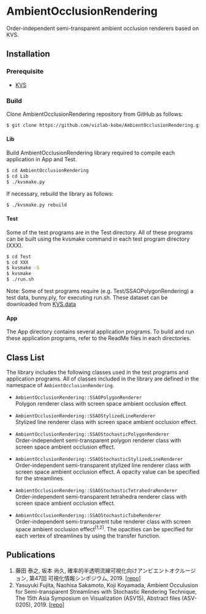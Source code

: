 # AmbientOcclusionRendering
Order-independent semi-transparent ambient occlusion renderers based on KVS.

## Installation

### Prerequisite
* [KVS](https://github.com/naohisas/KVS)

### Build
Clone AmbientOcclusionRendering repository from GitHub as follows:
```bash
$ git clone https://github.com/vizlab-kobe/AmbientOcclusionRendering.git
```

#### Lib
Build AmbientOcclusionRendering library required to compile each application in App and Test.
```bash
$ cd AmbientOcclusionRendering
$ cd Lib
$ ./kvsmake.py
```

If necessary, rebuild the library as follows:
```bash
$ ./kvsmake.py rebuild
```

#### Test
Some of the test programs are in the Test directory. All of these programs can be built using the kvsmake command in each test program directory (XXX).
```bash
$ cd Test
$ cd XXX
$ kvsmake -G
$ kvsmake
$ ./run.sh
```

Note: Some of test programs require (e.g. Test/SSAOPolygonRendering) a test data, bunny.ply, for executing run.sh. These dataset can be downloaded from [KVS.data](https://github.com/naohisas/KVS.data)

#### App
The App directory contains several application programs. To build and run these application programs, refer to the ReadMe files in each directories.

## Class List
The library includes the following classes used in the test programs and application programs. All of classes included in the library are defined in the namespace of `AmbientOcclusionRendering`.

* `AmbientOcclusionRendering::SSAOPolygonRenderer`
<br>Polygon renderer class with screen space ambient occlusion effect.

* `AmbientOcclusionRendering::SSAOStylizedLineRenderer`
<br>Stylized line renderer class with screen space ambient occlusion effect.

* `AmbientOcclusionRendering::SSAOStochasticPolygonRenderer`
<br>Order-independent semi-transparent polygon renderer class with screen space ambient occlusion effect.

* `AmbientOcclusionRendering::SSAOStochasticStylizedLineRenderer`
<br>Order-independent semi-transparent stylized line renderer class with screen space ambient occlusion effect. A opacity value can be specified for the streamlines.

* `AmbientOcclusionRendering::SSAOStochasticTetrahedraRenderer`
<br>Order-independent semi-transparent tetrahedra renderer class with screen space ambient occlusion effect.

* `AmbientOcclusionRendering::SSAOStochasticTubeRenderer`
<br>Order-independent semi-transparent tube renderer class with screen space ambient occlusion effect<sup>[1,2]</sup>. The opacities can be specified for each vertex of streamlines by using the transfer function.

## Publications
1. 藤田 泰之, 坂本 尚久, 確率的半透明流線可視化向けアンビエントオクルージョン, 第47回 可視化情報シンポジウム, 2019. [[repo](https://github.com/vizlab-kobe-paper/2019_VisSympo__YasuyukiFujita)]
2. Yasuyuki Fujita, Naohisa Sakamoto, Koji Koyamada, Ambient Occulusion for Semi-transparent Streamlines with Stochastic Rendering Technique, The 15th Asia Symposium on Visualization (ASV15), Abstract files (ASV-0205), 2019. [[repo](https://github.com/vizlab-kobe-paper/2019_ASV__YasuyukiFujita/blob/master/Submitted/abst.pdf)]
